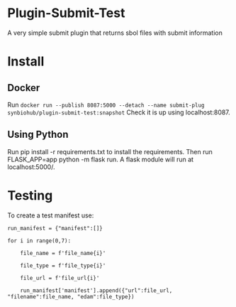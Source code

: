 # Plugin-Submit-Test
A very simple submit plugin that returns sbol files with submit information

# Install
## Docker
Run `docker run --publish 8087:5000 --detach --name submit-plug synbiohub/plugin-submit-test:snapshot`
Check it is up using localhost:8087.

## Using Python
Run pip install -r requirements.txt to install the requirements. Then run FLASK_APP=app python -m flask run. A flask module will run at localhost:5000/.

# Testing
To create a test manifest use:

`run_manifest = {"manifest":[]}`

`for i in range(0,7):`

`    file_name = f'file_name{i}'`

`    file_type = f'file_type{i}'`

`    file_url = f'file_url{i}'`

`    run_manifest['manifest'].append({"url":file_url, "filename":file_name, "edam":file_type})`

